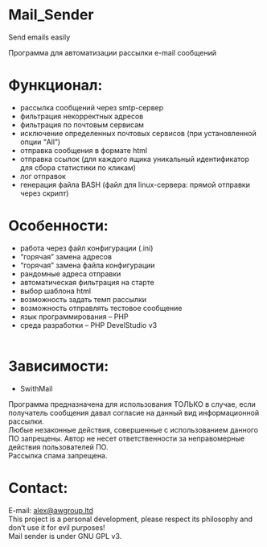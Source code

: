 # Mail_Sender
Send emails easily<br>

Программа для автоматизации рассылки e-mail сообщений

# Функционал:

- рассылка сообщений через smtp-сервер<br>
- фильтрация некорректных адресов<br>
- фильтрация по почтовым сервисам<br>
- исключение определенных почтовых сервисов (при установленной опции “All”)<br>
- отправка сообщения в формате html<br>
- отправка ссылок (для каждого ящика уникальный идентификатор для сбора статистики по кликам)<br>
- лог отправок<br>
- генерация файла BASH (файл для linux-сервера: прямой отправки через скрипт)<br>
# Особенности:

- работа через файл конфигурации (.ini)<br>
- “горячая” замена адресов<br>
- “горячая” замена файла конфигурации<br>
- рандомные адреса отправки<br>
- автоматическая фильтрация на старте<br>
- выбор шаблона html<br>
- возможность задать темп рассылки<br>
- возможность отправлять тестовое сообщение<br>
- язык программирования – PHP<br>
- cреда разработки – PHP DevelStudio v3<br><br>

# Зависимости:
- SwithMail

Программа предназначена для использования ТОЛЬКО в случае, если получатель сообщения давал согласие на данный вид информационной рассылки.
<br>
Любые незаконные действия, совершенные с использованием данного ПО запрещены. Автор не несет ответственности за неправомерные действия пользователей ПО.
<br>
Рассылка спама запрещена.

# Contact:
E-mail: alex@awgroup.ltd<br>
This project is a personal development, please respect its philosophy and don’t use it for evil purposes!<br>
Mail sender is under GNU GPL v3.<br>
